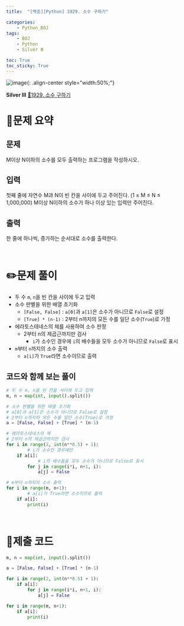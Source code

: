 ```yaml
---
title:  "[백준][Python] 1929. 소수 구하기" 

categories: 
    - Python_BOJ
tags: 
    - BOJ
    - Python
    - Silver Ⅲ

toc: True
toc_sticky: True
---
```

![image](https://github.com/user-attachments/assets/32319fe8-99e9-4031-b5d1-9f1909b510dc){: .align-center style="width:50%;"}

**Silver Ⅲ** 
[🔗1929. 소수 구하기](https://www.acmicpc.net/problem/1929)

# 📝문제 요약
## 문제

M이상 N이하의 소수를 모두 출력하는 프로그램을 작성하시오.

## 입력

첫째 줄에 자연수 M과 N이 빈 칸을 사이에 두고 주어진다. (1 ≤ M ≤ N ≤ 1,000,000) M이상 N이하의 소수가 하나 이상 있는 입력만 주어진다.

## 출력

한 줄에 하나씩, 증가하는 순서대로 소수를 출력한다.


<br>

# ✏️문제 풀이
- 두 수 `m`, `n`을 빈 칸을 사이에 두고 입력
- 소수 판별을 위한 배열 초기화
    - `[False, False]` : `a[0]`과 `a[1]`은 소수가 아니므로 `False`로 설정
    - `[True] * (n-1)` : 2부터 n까지의 모든 수를 일단 소수(`True`)로 가정
- 에라토스테네스의 체를 사용하여 소수 판정
    - 2부터 n의 제곱근까지만 검사
        - `i`가 소수인 경우에 `i`의 배수들을 모두 소수가 아니므로 `False`로 표시
- `m`부터 `n`까지의 소수 출력
    - `a[i]`가 `True`라면 소수이므로 출력

## 코드와 함께 보는 풀이

```python
# 두 수 m, n을 빈 칸을 사이에 두고 입력
m, n = map(int, input().split())

# 소수 판별을 위한 배열 초기화
# a[0]과 a[1]은 소수가 아니므로 False로 설정
# 2부터 n까지의 모든 수를 일단 소수(True)로 가정
a = [False, False] + [True] * (n-1)

# 에라토스테네스의 체
# 2부터 n의 제곱근까지만 검사
for i in range(2, int(n**0.5) + 1):
		# i가 소수인 경우에만
    if a[i]:
		    # i의 배수들을 모두 소수가 아니므로 False로 표시
        for j in range(i*i, n+1, i):
            a[j] = False

# m부터 n까지의 소수 출력
for i in range(m, n+1):
		# a[i]가 True라면 소수이므로 출력
    if a[i]:
        print(i)
```

<br>

# 💯제출 코드
```python
m, n = map(int, input().split())

a = [False, False] + [True] * (n-1)

for i in range(2, int(n**0.5) + 1):
    if a[i]:
        for j in range(i*i, n+1, i):
            a[j] = False

for i in range(m, n+1):
    if a[i]:
        print(i)
```